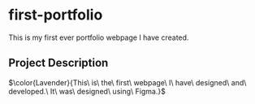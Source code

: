 # first-portfolio
This is my first ever portfolio webpage I have created.

## Project Description
$\color{Lavender}{This\ is\ the\ first\ webpage\ I\ have\ designed\ and\ developed.\ It\ was\ designed\ using\ Figma.}$
